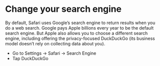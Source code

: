 # Change your search engine

By default, Safari uses Google’s search engine to return results when you do a web search. Google pays Apple billions 
every year to be the default search engine. But Apple also allows you to choose a different search engine, including 
offering the privacy-focused DuckDuckGo (its business model doesn’t rely on collecting data about you).

* Go to Settings -> Safari -> Search Engine 
* Tap DuckDuckGo